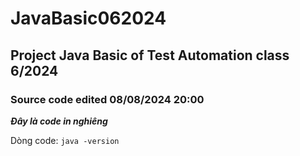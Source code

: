 # JavaBasic062024
## Project Java Basic of Test Automation class 6/2024

### Source code edited 08/08/2024 20:00

***Đây là code in nghiêng***

Dòng code: ```java -version```
